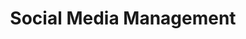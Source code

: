 ---
#preview details
title: "Social Media Management"
icon: "/img/icons/4.svg"
short: "Grow your audience and drive bookings with tourism-focused content and ads"

#full details
description:
  - layout: 1
    title: Description
    content:
      <p>We manage and grow social media channels for tourism businesses with strategic content, creative visuals, and audience-focused engagement. Our goal is to turn your platforms into vibrant, active spaces that inspire travelers and drive meaningful interactions. From storytelling posts and destination highlights to campaign strategy and analytics, we handle every aspect of your social presence. We tailor content to suit each platform—Instagram, Facebook, TikTok, LinkedIn, or X—ensuring maximum reach and relevance. Whether you’re promoting a hotel, a tour experience, or a regional destination, we position your brand as a trusted and engaging voice in the tourism industry while consistently growing your audience and influence online.</p>
    divider: true

  - layout: 2
    title: Benefits
    content:
      <p>Our social media management service helps your business stay visible, relevant, and engaging in a highly competitive digital space. With a balance of strategic planning and creative content, we increase your brand’s reach, build stronger relationships with your audience, and turn followers into paying customers. By maintaining a consistent online presence, you not only stay top-of-mind but also build long-term brand loyalty in the tourism market.</p>
    list:
      - Consistent Brand Voice
      - Audience Growth and Engagement
      - Content That Inspires Action
      - Increased Online Visibility
      - Data-Driven Campaigns
    divider: false

sidebar:
  title: Info Area
  items:
    - layout: list
      title: Master Planning
      content:
        - Content Strategy Aligned with Business Goals
        - Platform-Specific Campaign Planning
        - Scalable Community Building

    - layout: list
      title: Sustainability 
      content:
        - Ethical Content and Cultural Sensitivity
        - Promoting Responsible Travel
        - Long-Term Digital Presence Maintenance

    - layout: list
      title: Innovation
      content:
        - Trendy and Interactive Content Formats
        - AI Tools for Content Optimization
        - Engaging Visuals and Reels

gallery:
  - image: /img/covers/1.jpg
    alt: image

  - image: /img/covers/2.jpg
    alt: image

  - image: /img/covers/4.jpg
    alt: image

description2:
  - layout: 1
    title: Perfect Planning
    content:
      <p>We start with a deep dive into your brand, audience, and destination offerings to build a strategy that reflects your unique identity. Our planning phase includes a detailed content calendar, voice and tone guidelines, and campaign goals. This ensures consistency, aligns content with your brand values, and helps us deliver the right message at the right time across all platforms.</p>
    divider: false

  - layout: 1
    title: Approach
    content:
      <p>We handle every aspect of social media management—from creating and scheduling posts to engaging with followers and monitoring performance. Our team stays agile, adapting to seasonal trends, travel behaviors, and campaign results. With regular reporting and feedback loops, you always know what’s working and where we’re heading. Our hands-on approach keeps your content fresh, relevant, and impactful.</p>
    divider: true

sidebar2:
  items:
    - layout: list
      title: Capabilities
      content:
        - Content Creation and Scheduling
        - Community Management
        - Social Media Advertising
        - Performance Tracking and Reporting
        - Hashtag and Trend Optimization

    - layout: list
      title: Work Process
      content:
        - Brand and Audience Research
        - Strategy and Content Planning
        - Content Production and Posting
        - Engagement, Monitoring, and Reporting

---